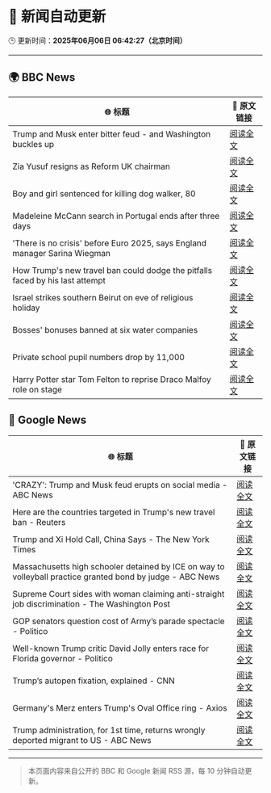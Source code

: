 # 🧠 新闻自动更新

🕒 更新时间：**2025年06月06日 06:42:27（北京时间）**

---

## 🌍 BBC News

| 🌐 标题 | 🔗 原文链接 |
|--------|-------------|
| Trump and Musk enter bitter feud - and Washington buckles up | [阅读全文](https://www.bbc.com/news/articles/c3wd2215q08o) |
| Zia Yusuf resigns as Reform UK chairman | [阅读全文](https://www.bbc.com/news/articles/cq54p9epdg6o) |
| Boy and girl sentenced for killing dog walker, 80 | [阅读全文](https://www.bbc.com/news/articles/czxy2npz7d5o) |
| Madeleine McCann search in Portugal ends after three days | [阅读全文](https://www.bbc.com/news/articles/c5ye8ljv1q7o) |
| 'There is no crisis' before Euro 2025, says England manager Sarina Wiegman | [阅读全文](https://www.bbc.com/sport/football/articles/cp92pjg020yo) |
| How Trump's new travel ban could dodge the pitfalls faced by his last attempt | [阅读全文](https://www.bbc.com/news/articles/cd7gp8l1241o) |
| Israel strikes southern Beirut on eve of religious holiday | [阅读全文](https://www.bbc.com/news/articles/c3v52241eyvo) |
| Bosses' bonuses banned at six water companies | [阅读全文](https://www.bbc.com/news/articles/cdxvpr4qkyxo) |
| Private school pupil numbers drop by 11,000 | [阅读全文](https://www.bbc.com/news/articles/c2lk2p7wpr4o) |
| Harry Potter star Tom Felton to reprise Draco Malfoy role on stage | [阅读全文](https://www.bbc.com/news/articles/c0712x9p8vmo) |

## 📰 Google News

| 🌐 标题 | 🔗 原文链接 |
|--------|-------------|
| 'CRAZY': Trump and Musk feud erupts on social media - ABC News | [阅读全文](https://news.google.com/rss/articles/CBMipAFBVV95cUxQLUI2aGgxS1YzMDFib1VFMTQ5cVFudjdfRmM4bFBMZkxUYXgzbXR2U1ZEMm5HSU0wN3N4aU40NDBJdk9Samh4cnFGdW1tS2FOYWxGbV90N3JBZVBGQVFGRTRVcWRoeEZ1Y2JfX1lGUmZ6NG16cDJSSHl4bndDdHdLdVR2QkRLODJCSW5IUnB0ZTd5UWFYMkVpaHkxVzYxUjdNTFBmSQ?oc=5) |
| Here are the countries targeted in Trump's new travel ban - Reuters | [阅读全文](https://news.google.com/rss/articles/CBMiogFBVV95cUxOcWp6X2psTDFoeGs3bE10U0lEX3VzTUs2VmRZNjBhTmFHdERCQjEtMnRwMElnU093MDBsWUJ5dXRpYWlHS2VEXzlrS0FaN2paUTF2cXJLZVVNb05ZaThvUXpIVVFHdGhNWFlORTFqYU5Pei1DWTVzOFVfNERVaXdKVmFwaGxwME9Dai1EMm0tTlpPOHRKbVZDU2JJNTF3TDd0SHc?oc=5) |
| Trump and Xi Hold Call, China Says - The New York Times | [阅读全文](https://news.google.com/rss/articles/CBMihwFBVV95cUxQazFLUDFlVXhQbTlGNkxKam43UmtNMXJmN183TE01NnZUUGhObWlidnZnY0dqdmtQa0dWdl9rb2liWjFYSHQzRWZWWldrY3RGV2xRZ2h2S1BWSXZnVkp1THRFZzZJQnIyUTU0Uy1Fa0NCSDdLakFTWDJLWUF3T3dGRXpwLWd4Vkk?oc=5) |
| Massachusetts high schooler detained by ICE on way to volleyball practice granted bond by judge - ABC News | [阅读全文](https://news.google.com/rss/articles/CBMipwFBVV95cUxNSGdPWnBVcTVtQ2hVZEpZck9vcEd6RVo5QzhFUGRHcV91U1ZFaWQwOUZfRU9VWTZXaVZUU3pPT0FhU0Jsd3ZOQXFveUlydGlqQ3FHdmc2aFJ0WWlFb05ieDRhOE9sNWU3c0pVb3N6aHotbmZxTk42eFJaTWVJNXVhN2tYUVJSajk4by1leVMtNW11cmtDZlh2cDItcEJQM1BmckVNeDJzZ9IBrAFBVV95cUxQQWRxeHpNM3R2NTk1bmJqRTR4SGlPM1RIVGtRY0FReENFLVpZbkV6V19GRVllSnNmbmpnRm1fbllTLTl4YVpwS3cwXzZEMFF3S3pKbEFUcHROdkR1Ymt1NVdVYUM3UU1RVlJDY2ZqOU94YmJlaWlhd25YSGN6WlRiMnZtQ01ZSTd3TE8tZmhyUGNfWTVDTzBoZTBNOXQ5Tm1DcFRLWVlPUXpqM1Uw?oc=5) |
| Supreme Court sides with woman claiming anti-straight job discrimination - The Washington Post | [阅读全文](https://news.google.com/rss/articles/CBMioAFBVV95cUxPMXVka2YzR0w5QTRJdGY1aUhmVERmUk5GWXdmOURhcW9UYWFpQzNXR3dhdnhHNUpVY2YwQk5XUVNtaDk0UE1uVXJYd0pBXzhSZjJQTHdVU0J4WlhndDRBUmNvNmktOGI2ZWVtVVJOdFlDSHZtbzVfWVpfQm9FV2tUbXM0dmUtUjk1d3NYd2o0U1RDZVVlVlBKaXJ6Q0dwNXNZ?oc=5) |
| GOP senators question cost of Army’s parade spectacle - Politico | [阅读全文](https://news.google.com/rss/articles/CBMiuwFBVV95cUxONDJVTzYyQVpTRzJMcFpXQ25RZHhyZzFqLXhQdlZIUngxT01wT2VCTjJUWTd1YTlDSG5kUllxT3Q4dVdQWkhIQ2RHdEpxWVhfUnRpam5IWTZnWHlsNFJiLXJjbXVoa3Nxalpia2F0N2JsQlN3OWN3ZGN6amtHTEhPZWp4SklHMGVMaUhvUnBQVWlaaDZaTGFLVnhYS0JoVFNjckpBdk9LN3lVMXRBcUFEZnN0TlYySHRhMjdN?oc=5) |
| Well-known Trump critic David Jolly enters race for Florida governor - Politico | [阅读全文](https://news.google.com/rss/articles/CBMilAFBVV95cUxPbXNVOTV2QjY5SFY4MlZ3YVpBRzY3WUVUUzZNQlNKOVp6bjFpc291X0hKbFlIdkdXbEN3OEcwR3lIbU13RVNTS05IeUhjdndCc3Z2YUdrNmlIc01CQlhzSUFYRFVXQTd1Wm1xcVN1VTJOWXV2SHE1Q01kNmJsR1o0TFFUcTgxaGVRMVhxb2FYVmhoMXNZ?oc=5) |
| Trump’s autopen fixation, explained - CNN | [阅读全文](https://news.google.com/rss/articles/CBMid0FVX3lxTFBEc1lpMk9mZHdRVzlocllRSVBhNURaczRoNUc2d0VmTDJXV0RlcGZYTnE0UnJtOEx1bUotMnk1QW5pVWdjUGwyNTR6TVJWWVd2bVRkaEU5RW9OcXM0WC1DbmFzQ0UxWnkwLVZ0QmFtNXZ6WXNfbm5n0gF8QVVfeXFMUFVRT2NBemItT2ZlWkVnTVpZejB4dDdmME4xbmNNVk11SFk0di0wSHhOX3VvdjQzcm5kdlZ3U21MM1NZNUxFaHV4X1dFSXc2ZmxPRk1zN3NPaW1zU09DWE9NRVRlRm8tWDNKbWhLTkR6S2lSYjZtVGtoS2NXag?oc=5) |
| Germany's Merz enters Trump's Oval Office ring - Axios | [阅读全文](https://news.google.com/rss/articles/CBMie0FVX3lxTE9FRmJ0MmFUazc0TzVTUXpIaHpzaUctQjNCcGdvQUdJVm94VmpNZG5hWTVsNlFMbDF2MWdtNGZRZnVubkJLUU5BZHBsNUlaUlJfbTRGYW9DWDFyRmlEX1cteC00TFFkQjNfZm9sQVhnd1A1U0hzR2hOaGZCTQ?oc=5) |
| Trump administration, for 1st time, returns wrongly deported migrant to US - ABC News | [阅读全文](https://news.google.com/rss/articles/CBMiqwFBVV95cUxPUTlySm1ocm5tZlRuaHItblo5Q0xwM1o0bFVjY2ZFaXZFQWVSVkl6RVljUm41LVZmY0gxYU5lNzVZZ0h6aVpxYXE0aElWb0xyQkx6NVVqRVNNbTJ0U1ZaSHNKZ1BHUjlVYnBFT09ldUw5dnlpaXdkYkxOWnhiaU5CdDRMeWVDWlFfcFY0ZVhZeUVNTWR4NXhFVGdlU0FfZm0zb2JWNnFBZDJGZ3fSAbABQVVfeXFMUHY5TV91b3YxQmoyM24tc0ZBWnlzZ0kweXE5ckdhUlRkY2VKbkhUTXFYSmoyZHAybkxjZURzY2xFVFBIWXlkWE1WXzd4RXNFMEZuVUZsNlgtc0c5TVlmZENGNjZFUmw3LVVLMGI0RmFMYzNDaVhSVzdpdExoSTQtYnRnSTFrZVJYVjRiOGl0cTNwTTBvMm54YnJxS056RkRKV1owSVZMUEZqVWV1Wkt3dlg?oc=5) |

---
> 本页面内容来自公开的 BBC 和 Google 新闻 RSS 源，每 10 分钟自动更新。